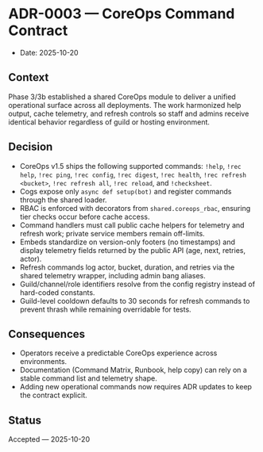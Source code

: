 # ADR-0003 — CoreOps Command Contract

- Date: 2025-10-20

## Context

Phase 3/3b established a shared CoreOps module to deliver a unified operational surface
across all deployments. The work harmonized help output, cache telemetry, and refresh
controls so staff and admins receive identical behavior regardless of guild or hosting
environment.

## Decision

- CoreOps v1.5 ships the following supported commands: `!help`, `!rec help`, `!rec ping`,
  `!rec config`, `!rec digest`, `!rec health`, `!rec refresh <bucket>`, `!rec refresh all`,
  `!rec reload`, and `!checksheet`.
- Cogs expose only `async def setup(bot)` and register commands through the shared loader.
- RBAC is enforced with decorators from `shared.coreops_rbac`, ensuring tier checks occur
  before cache access.
- Command handlers must call public cache helpers for telemetry and refresh work; private
  service members remain off-limits.
- Embeds standardize on version-only footers (no timestamps) and display telemetry fields
  returned by the public API (age, next, retries, actor).
- Refresh commands log actor, bucket, duration, and retries via the shared telemetry
  wrapper, including admin bang aliases.
- Guild/channel/role identifiers resolve from the config registry instead of hard-coded
  constants.
- Guild-level cooldown defaults to 30 seconds for refresh commands to prevent thrash while
  remaining overridable for tests.

## Consequences

- Operators receive a predictable CoreOps experience across environments.
- Documentation (Command Matrix, Runbook, help copy) can rely on a stable command list and
  telemetry shape.
- Adding new operational commands now requires ADR updates to keep the contract explicit.

## Status

Accepted — 2025-10-20
